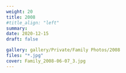 ```yaml
---
weight: 20
title: 2008
#title_align: "left"
summary: 
date: 2020-12-15
draft: false

gallery: gallery/Private/Family Photos/2008
files: "*.jpg"
cover: Family_2008-06-07_3.jpg
---
```

